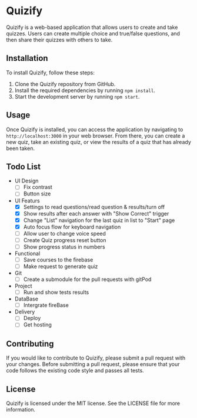 # Quizify

Quizify is a web-based application that allows users to create and take quizzes. Users can create multiple choice and true/false questions, and then share their quizzes with others to take.

## Installation

To install Quizify, follow these steps:

1. Clone the Quizify repository from GitHub.
2. Install the required dependencies by running `npm install`.
3. Start the development server by running `npm start`.

## Usage

Once Quizify is installed, you can access the application by navigating to `http://localhost:3000` in your web browser. From there, you can create a new quiz, take an existing quiz, or view the results of a quiz that has already been taken.

## Todo List

- UI Design
  - [ ] Fix contrast
  - [ ] Button size
- UI Featurs
  - [x] Settings to read questions/read question & results/turn off
  - [x] Show results after each answer with "Show Correct" trigger
  - [x] Change "List" navigation for the last quiz in list to "Start" page
  - [x] Auto focus flow for keyboard navigation
  - [ ] Allow user to change voice speed
  - [ ] Create Quiz progress reset button
  - [ ] Show progress status in numbers
- Functional
  - [ ] Save courses to the firebase
  - [ ] Make request to generate quiz
- Git
  - [ ] Create a submodule for the pull requests with gitPod
- Project
  - [ ] Run and show tests results
- DataBase
  - [ ] Intergrate fireBase
- Delivery
  - [ ] Deploy
  - [ ] Get hosting

## Contributing

If you would like to contribute to Quizify, please submit a pull request with your changes. Before submitting a pull request, please ensure that your code follows the existing code style and passes all tests.

## License

Quizify is licensed under the MIT license. See the LICENSE file for more information.
